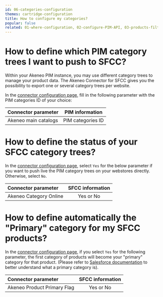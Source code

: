 ```yaml
---
id: 06-categories-configuration
themes: cartridge-configuration
title: How to configure my categories?
popular: false
related: 01-where-configuration, 02-configure-PIM-API, 03-products-filter-configuration, 04-import-images-configuration, 05-mapping-configuration, 07-multi-storefront-configuration, 08-reference-entities
---
```


# How to define which PIM category trees I want to push to SFCC?

Within your Akeneo PIM instance, you may use different category trees to manage your product data. The Akeneo Connector for SFCC gives you the possibility to export one or several category trees per website.

In the [connector configuration page](01-where-configuration.html), fill in the following parameter with the PIM categories ID of your choice:

| Connector parameter           | PIM information         |
| :-----------------------------| :---------------------: |
| Akeneo main catalogs          |  PIM categories ID      |   

# How to define the status of your SFCC category trees?

In the [connector configuration page](01-where-configuration.html), select `Yes` for the below parameter if you want to push live the PIM category trees on your webstores directly. Otherwise, select `No`.

| Connector parameter           | SFCC information        |
| :-----------------------------| :---------------------: |
| Akeneo Category Online        |  Yes or No              |

# How to define automatically the "Primary" category for my SFCC products?

In the [connector configuration page](01-where-configuration.html), if you select `Yes` for the following parameter, the first category of products will become your "primary" category for that product. (Please refer to [Salesforce documentation](https://documentation.b2c.commercecloud.salesforce.com/DOC1/topic/com.demandware.dochelp/Products/Classificationvsprimarycategory.html) to better understand what a primary category is).

| Connector parameter                | SFCC information        |
| :----------------------------------| :---------------------: |
| Akeneo Product Primary Flag        |  Yes or No              |
